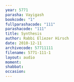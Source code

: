 ```yaml
---
year: 5771
parasha: Vayigash
bookcode: "1"
fullparashacode: "111"
parashacode: "111"
title: Synthesis
author: Rabbi Eliezer Hirsch
date: 2010-12-11
archivecode: 57711111
filename: 5771-111-1
layout: audio
moment: 
shabbat: 
occasion: 
---
```

